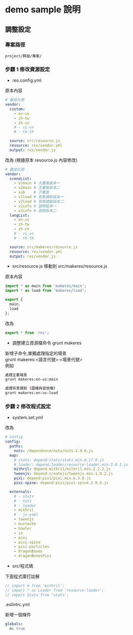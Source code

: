 # demo sample 說明

## 調整設定

### 專案路徑

    project/群組/專案/

### 步驟 1 修改資源設定

- res.config.yml  

原本內容

````yml
# 最佳化用
vendor:
  custom:
    - en-us
    - zh-tw
    - zh-cn
    # - vi-vn
    # - th-th

  source: src/resource.js
  resource: res/vendor.yml
  output: res/vendor.js
````

改為 (根據原本 resource.js 內容修改)

````yml
# 最佳化用
vendor:
  sceneList:
    - v1main # 主畫面版本一
    - v2main # 主畫面版本二
    - sub    # 子畫面
    - v1load # 背景讀取版本一 
    - v2load # 背景讀取版本二 
    - v1info # 說明版本一
    - v2info # 說明版本二
  langList:
    - en-us
    - zh-tw
    - zh-cn
    # - vi-vn
    # - th-th

  source: src/makeres/resource.js
  resource: res/vendor.yml
  output: res/vendor.js
````


- src/resource.js 移動到 src/makeres/resource.js  

原本內容

````js
import * as main from 'makeres/main';
import * as load from 'makeres/load';

export {
  main,
  load
};
````

改為
````js
export * from 'res';
````

- 調整建立資源檔命令 grunt makeres

新增子命令,單獨處理指定的場景  
grunt makeres:<語言代號>:<場景代號>  
例如

````bash
處理主要場景
grunt makeres:en-us:main

處理背景讀取 (圖檔與音效檔)
grunt makeres:en-us:load
````

### 步驟 2 修改程式設定

- system.set.yml  

改為
````yml
# config
config:
  paths:
    nuts: /dependence/nuts/nuts.2.9.0.js
  map:
    # stats: depend:stats/stats.min.0.17.0.js
    # loader: depend:loader/resource-loader.min.3.0.1.js
    mithril: depend:mithril/mithril.min.2.2.2.js
    tweenjs: depend:createjs/tweenjs.min.1.0.2.js
    pixi: depend:pixi/pixi.min.6.5.8.js
    pixi-spine: depend:pixi/pixi-spine.2.0.5.js

  externals:
    # - stats
    # - nuts
    # - loader
    - mithril
    # - js-yaml
    - tweenjs
    - mustache
    - howler
    - io
    - pixi
    - pixi-spine
    - pixi-particles
    - dragonBones
    - dragonBonesPixi

````

- src/程式碼

下面程式庫打註解

````js
// import m from 'mithril';
// import * as Loader from 'resource-loader';
// import Stats from 'stats';
````

.eslintrc.yml  

新增一個條件

````yml
globals:
  m: true
````
